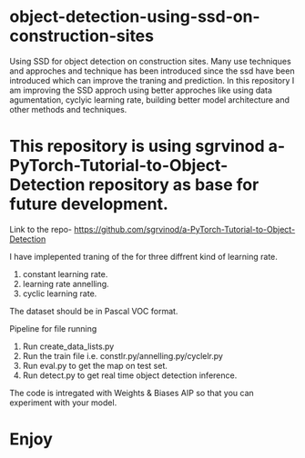 # object-detection-using-ssd-on-construction-sites
Using SSD for object detection on construction sites.
Many use techniques and approches and technique has been introduced since the ssd have been introduced which can improve the traning and prediction. 
In this repository I am improving the SSD approch using better approches like using data agumentation, cyclyic learning rate, building better model architecture and other methods and techniques.


# This repository is using sgrvinod a-PyTorch-Tutorial-to-Object-Detection repository as base for future development. 
Link to the repo- https://github.com/sgrvinod/a-PyTorch-Tutorial-to-Object-Detection



I have implepented traning of the for three diffrent kind of learning rate. 
1. constant learning rate.
2. learning rate annelling.
3. cyclic learning rate.

The dataset should be in Pascal VOC format.

Pipeline for file running
1. Run create_data_lists.py
2. Run the train file i.e. constlr.py/annelling.py/cyclelr.py
3. Run eval.py to get the map on test set.
4. Run detect.py to get real time object detection inference.


The code is intregated with Weights & Biases AIP so that you can experiment with your model.


# Enjoy
